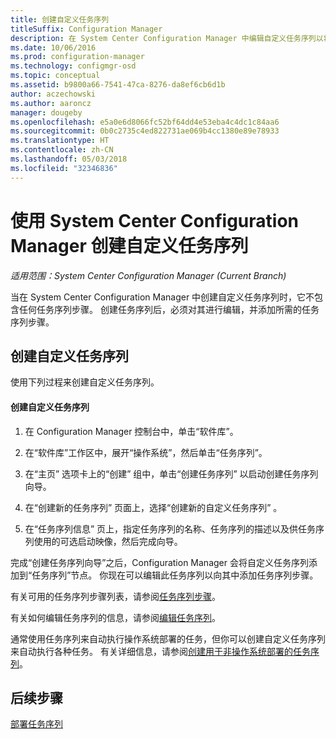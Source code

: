 ```yaml
---
title: 创建自定义任务序列
titleSuffix: Configuration Manager
description: 在 System Center Configuration Manager 中编辑自定义任务序列以将步骤添加到任务序列。
ms.date: 10/06/2016
ms.prod: configuration-manager
ms.technology: configmgr-osd
ms.topic: conceptual
ms.assetid: b9800a66-7541-47ca-8276-da8ef6cb6d1b
author: aczechowski
ms.author: aaroncz
manager: dougeby
ms.openlocfilehash: e5a0e6d8066fc52bf64dd4e53eba4c4dc1c84aa6
ms.sourcegitcommit: 0b0c2735c4ed822731ae069b4cc1380e89e78933
ms.translationtype: HT
ms.contentlocale: zh-CN
ms.lasthandoff: 05/03/2018
ms.locfileid: "32346836"
---
```

# <a name="create-a-custom-task-sequence-with-system-center-configuration-manager"></a>使用 System Center Configuration Manager 创建自定义任务序列

*适用范围：System Center Configuration Manager (Current Branch)*

当在 System Center Configuration Manager 中创建自定义任务序列时，它不包含任何任务序列步骤。 创建任务序列后，必须对其进行编辑，并添加所需的任务序列步骤。  

##  <a name="BKMK_CustomTS"></a> 创建自定义任务序列  
 使用下列过程来创建自定义任务序列。  

#### <a name="to-create-a-custom-task-sequence"></a>创建自定义任务序列  

1.  在 Configuration Manager 控制台中，单击“软件库”。  

2.  在“软件库”工作区中，展开“操作系统”，然后单击“任务序列”。  

3.  在“主页”  选项卡上的“创建”  组中，单击“创建任务序列”  以启动创建任务序列向导。  

4.  在“创建新的任务序列”  页面上，选择“创建新的自定义任务序列” 。  

5.  在“任务序列信息”  页上，指定任务序列的名称、任务序列的描述以及供任务序列使用的可选启动映像，然后完成向导。  

 完成“创建任务序列向导”之后，Configuration Manager 会将自定义任务序列添加到“任务序列”节点。 你现在可以编辑此任务序列以向其中添加任务序列步骤。  

 有关可用的任务序列步骤列表，请参阅[任务序列步骤](../understand/task-sequence-steps.md)。  

 有关如何编辑任务序列的信息，请参阅[编辑任务序列](manage-task-sequences-to-automate-tasks.md#BKMK_ModifyTaskSequence)。  

 通常使用任务序列来自动执行操作系统部署的任务，但你可以创建自定义任务序列来自动执行各种任务。 有关详细信息，请参阅[创建用于非操作系统部署的任务序列](create-a-task-sequence-for-non-operating-system-deployments.md)。  

 ## <a name="next-steps"></a>后续步骤
 [部署任务序列](manage-task-sequences-to-automate-tasks.md#BKMK_DeployTS)
